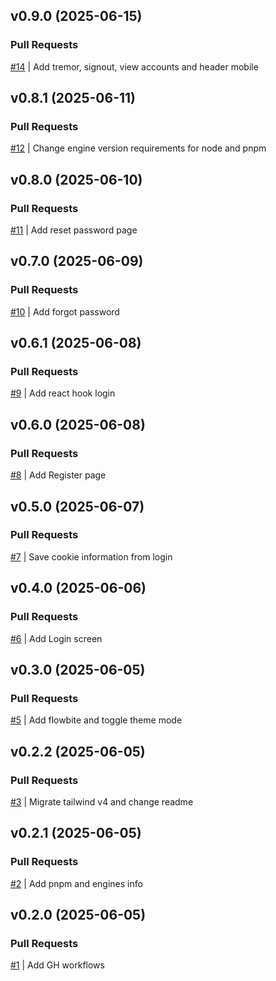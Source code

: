 ## v0.9.0 (2025-06-15)

### Pull Requests
[#14](https://github.com/RafaelMoro/next-budget-master/pull/14) | Add tremor, signout, view accounts and header mobile


## v0.8.1 (2025-06-11)

### Pull Requests
[#12](https://github.com/RafaelMoro/next-budget-master/pull/12) | Change engine version requirements for node and pnpm


## v0.8.0 (2025-06-10)

### Pull Requests
[#11](https://github.com/RafaelMoro/next-budget-master/pull/11) | Add reset password page


## v0.7.0 (2025-06-09)

### Pull Requests
[#10](https://github.com/RafaelMoro/next-budget-master/pull/10) | Add forgot password


## v0.6.1 (2025-06-08)

### Pull Requests
[#9](https://github.com/RafaelMoro/next-budget-master/pull/9) | Add react hook login


## v0.6.0 (2025-06-08)

### Pull Requests
[#8](https://github.com/RafaelMoro/next-budget-master/pull/8) | Add Register page


## v0.5.0 (2025-06-07)

### Pull Requests
[#7](https://github.com/RafaelMoro/next-budget-master/pull/7) | Save cookie information from login


## v0.4.0 (2025-06-06)

### Pull Requests
[#6](https://github.com/RafaelMoro/next-budget-master/pull/6) | Add Login screen


## v0.3.0 (2025-06-05)

### Pull Requests
[#5](https://github.com/RafaelMoro/next-budget-master/pull/5) | Add flowbite and toggle theme mode


## v0.2.2 (2025-06-05)

### Pull Requests
[#3](https://github.com/RafaelMoro/next-budget-master/pull/3) | Migrate tailwind v4 and change readme


## v0.2.1 (2025-06-05)

### Pull Requests
[#2](https://github.com/RafaelMoro/next-budget-master/pull/2) | Add pnpm and engines info


## v0.2.0 (2025-06-05)

### Pull Requests
[#1](https://github.com/RafaelMoro/next-budget-master/pull/1) | Add GH workflows
